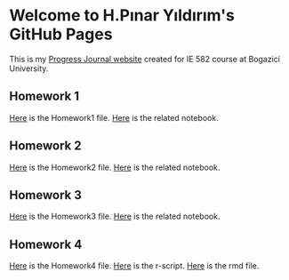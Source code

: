 
# Welcome to H.Pınar Yıldırım's GitHub Pages

This is my [Progress Journal website](https://bu-ie-582.github.io/fall21-hpinaryildirim/) created for IE 582 course at Bogazici University.

## Homework 1

[Here](files/IE582-HW1.html) is the Homework1 file.
[Here](files/IE582-HW1.ipynb) is the related notebook. 

## Homework 2

[Here](files/IE582-HW2.html) is the Homework2 file.
[Here](files/IE582-HW2.ipynb) is the related notebook. 

## Homework 3

[Here](files/IE582-HW3.html) is the Homework3 file.
[Here](files/IE582-HW3.ipynb) is the related notebook. 

## Homework 4

[Here](files/IE582-HW4.html) is the Homework4 file.
[Here](files/IE582-HW4.r) is the r-script. 
[Here](files/IE582-HW4.rmd) is the rmd file. 